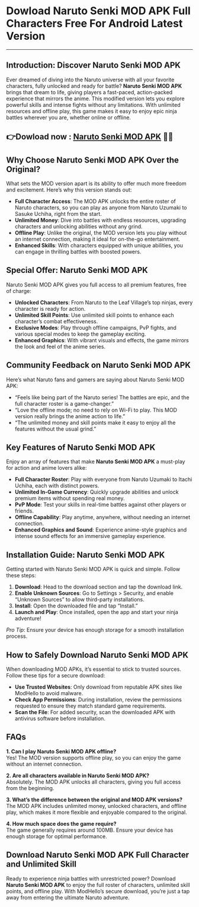 # Dowload Naruto Senki MOD APK Full Characters Free For Android Latest Version 

---

## Introduction: Discover Naruto Senki MOD APK

Ever dreamed of diving into the Naruto universe with all your favorite characters, fully unlocked and ready for battle? **Naruto Senki MOD APK** brings that dream to life, giving players a fast-paced, action-packed experience that mirrors the anime. This modified version lets you explore powerful skills and intense fights without any limitations. With unlimited resources and offline play, this game makes it easy to enjoy epic ninja battles wherever you are, whether online or offline.


## 👉Dowload now : [Naruto Senki MOD APK](https://modhello.com/naruto-senki/) 👌🏻

## Why Choose Naruto Senki MOD APK Over the Original?

What sets the MOD version apart is its ability to offer much more freedom and excitement. Here’s why this version stands out:

- **Full Character Access**: The MOD APK unlocks the entire roster of Naruto characters, so you can play as anyone from Naruto Uzumaki to Sasuke Uchiha, right from the start.
- **Unlimited Money**: Dive into battles with endless resources, upgrading characters and unlocking abilities without any grind.
- **Offline Play**: Unlike the original, the MOD version lets you play without an internet connection, making it ideal for on-the-go entertainment.
- **Enhanced Skills**: With characters equipped with unique abilities, you can engage in thrilling battles with boosted powers.

## Special Offer: Naruto Senki MOD APK

Naruto Senki MOD APK gives you full access to all premium features, free of charge:

- **Unlocked Characters**: From Naruto to the Leaf Village’s top ninjas, every character is ready for action.
- **Unlimited Skill Points**: Use unlimited skill points to enhance each character’s combat effectiveness.
- **Exclusive Modes**: Play through offline campaigns, PvP fights, and various special modes to keep the gameplay exciting.
- **Enhanced Graphics**: With vibrant visuals and effects, the game mirrors the look and feel of the anime series.

## Community Feedback on Naruto Senki MOD APK

Here’s what Naruto fans and gamers are saying about Naruto Senki MOD APK:

- “Feels like being part of the Naruto series! The battles are epic, and the full character roster is a game-changer.”
- “Love the offline mode; no need to rely on Wi-Fi to play. This MOD version really brings the anime action to life.”
- “The unlimited money and skill points make it easy to enjoy all the features without the usual grind.”

## Key Features of Naruto Senki MOD APK

Enjoy an array of features that make **Naruto Senki MOD APK** a must-play for action and anime lovers alike:

- **Full Character Roster**: Play with everyone from Naruto Uzumaki to Itachi Uchiha, each with distinct powers.
- **Unlimited In-Game Currency**: Quickly upgrade abilities and unlock premium items without spending real money.
- **PvP Mode**: Test your skills in real-time battles against other players or friends.
- **Offline Capability**: Play anytime, anywhere, without needing an internet connection.
- **Enhanced Graphics and Sound**: Experience anime-style graphics and intense sound effects for an immersive gameplay experience.

## Installation Guide: Naruto Senki MOD APK

Getting started with Naruto Senki MOD APK is quick and simple. Follow these steps:

1. **Download**: Head to the download section and tap the download link.
2. **Enable Unknown Sources**: Go to Settings > Security, and enable “Unknown Sources” to allow third-party installations.
3. **Install**: Open the downloaded file and tap “Install.”
4. **Launch and Play**: Once installed, open the app and start your ninja adventure!

*Pro Tip*: Ensure your device has enough storage for a smooth installation process.

## How to Safely Download Naruto Senki MOD APK

When downloading MOD APKs, it’s essential to stick to trusted sources. Follow these tips for a secure download:

- **Use Trusted Websites**: Only download from reputable APK sites like ModHello to avoid malware.
- **Check App Permissions**: During installation, review the permissions requested to ensure they match standard game requirements.
- **Scan the File**: For added security, scan the downloaded APK with antivirus software before installation.

## FAQs

**1. Can I play Naruto Senki MOD APK offline?**  
Yes! The MOD version supports offline play, so you can enjoy the game without an internet connection.

**2. Are all characters available in Naruto Senki MOD APK?**  
Absolutely. The MOD APK unlocks all characters, giving you full access from the beginning.

**3. What’s the difference between the original and MOD APK versions?**  
The MOD APK includes unlimited money, unlocked characters, and offline play, which makes it more flexible and enjoyable compared to the original.

**4. How much space does the game require?**  
The game generally requires around 100MB. Ensure your device has enough storage for optimal performance.

## Download Naruto Senki MOD APK Full Character and Unlimited Skill

Ready to experience ninja battles with unrestricted power? Download **Naruto Senki MOD APK** to enjoy the full roster of characters, unlimited skill points, and offline play. With ModHello’s secure download, you’re just a tap away from entering the ultimate Naruto adventure.
